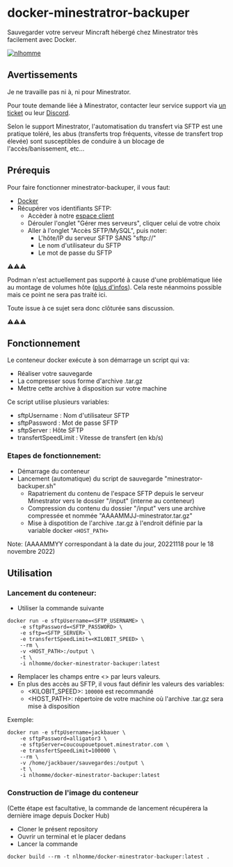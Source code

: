 # docker-minestratror-backuper
Sauvegarder votre serveur Mincraft hébergé chez Minestrator très facilement avec Docker.

[![nlhomme](https://circleci.com/github/nlhomme/docker-minestrator-backuper.svg?style=svg)](https://app.circleci.com/pipelines/github/nlhomme/docker-minestratror-backuper)

## Avertissements

Je ne travaille pas ni à, ni pour Minestrator.</p>
Pour toute demande liée à Minestrator, contacter leur service support via [un ticket](https://minestrator.com/panel/support) ou leur [Discord](https://discord.com/invite/sa3uVjE).

Selon le support Minestrator, l'automatisation du transfert via SFTP est une pratique toléré, les abus (transferts trop fréquents, vitesse de transfert trop élevée) sont susceptibles de conduire à un blocage de l'accès/banissement, etc...

## Prérequis
Pour faire fonctionner minestrator-backuper, il vous faut:
* [Docker](https://www.docker.com)
* Récupérer vos identifiants SFTP:
  * Accèder à notre [espace client](https://minestrator.com/connexion)
  * Dérouler l'onglet "Gérer mes serveurs", cliquer celui de votre choix
  * Aller à l'onglet "Accès SFTP/MySQL", puis noter:
    * L'hôte/IP du serveur SFTP SANS "sftp://"
    * Le nom d'utilisateur du SFTP
    * Le mot de passe du SFTP

⚠️⚠️⚠️ </p>
Podman n'est actuellement pas supporté à cause d'une problématique liée au montage de volumes hôte ([plus d'infos](https://github.com/containers/podman/discussions/13537)). Cela reste néanmoins possible mais ce point ne sera pas traité ici. </p>
Toute issue à ce sujet sera donc clôturée sans discussion. </p>
⚠️⚠️⚠️ </p>

## Fonctionnement
Le conteneur docker exécute à son démarrage un script qui va:
  * Réaliser votre sauvegarde
  * La compresser sous forme d'archive .tar.gz
  * Mettre cette archive à disposition sur votre machine

Ce script utilise plusieurs variables:
* sftpUsername : Nom d'utilisateur SFTP
* sftpPassword : Mot de passe SFTP
* sftpServer : Hôte SFTP
* transfertSpeedLimit : Vitesse de transfert (en kb/s)

### Etapes de fonctionnement:
* Démarrage du conteneur
* Lancement (automatique) du script de sauvegarde "minestrator-backuper.sh"
  * Rapatriement du contenu de l'espace SFTP depuis le serveur Minestrator vers le dossier "/input" (interne au conteneur)
  * Compression du contenu du dossier "/input" vers une archive compressée et nommée "AAAAMMJJ-minestrator.tar.gz"
  * Mise à dispotition de l'archive .tar.gz à l'endroit définie par la variable docker `<HOST_PATH>`

Note: (AAAAMMYY correspondant à la date du jour, 20221118 pour le 18 novembre 2022)

## Utilisation
### Lancement du conteneur:
* Utiliser la commande suivante
```
docker run -e sftpUsername=<SFTP_USERNAME> \
    -e sftpPassword=<SFTP_PASSWORD> \
    -e sftp=<SFTP_SERVER> \
    -e transfertSpeedLimit=<KILOBIT_SPEED> \
    --rm \
    -v <HOST_PATH>:/output \
    -t \
    -i nlhomme/docker-minestrator-backuper:latest
```

* Remplacer les champs entre <> par leurs valeurs. 
* En plus des accès au SFTP, il vous faut définir les valeurs des variables:
  * <KILOBIT_SPEED>: `100000` est recommandé
  * <HOST_PATH>: répertoire de votre machine où l'archive .tar.gz sera mise à disposition

Exemple:
```
docker run -e sftpUsername=jackbauer \
    -e sftpPassword=alligator3 \
    -e sftpServer=coucoupouetpouet.minestrator.com \
    -e transfertSpeedLimit=100000 \
    --rm \
    -v /home/jackbauer/sauvegardes:/output \
    -t \
    -i nlhomme/docker-minestrator-backuper:latest
```

### Construction de l'image du conteneur
(Cette étape est facultative, la commande de lancement récupérera la dernière image depuis Docker Hub)

* Cloner le présent repository
* Ouvrir un terminal et le placer dedans
* Lancer la commande
```
docker build --rm -t nlhomme/docker-minestrator-backuper:latest .
```
